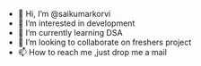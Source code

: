 - 👋 Hi, I’m @saikumarkorvi
- 👀 I’m interested in development
- 🌱 I’m currently learning DSA
- 💞️ I’m looking to collaborate on freshers project
- 📫 How to reach me ,just drop me a mail

<!---
saikumarkorvi/saikumarkorvi is a ✨ special ✨ repository because its `README.md` (this file) appears on your GitHub profile.
You can click the Preview link to take a look at your changes.
--->
